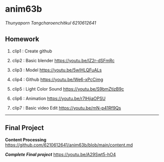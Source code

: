 # anim63b

###### Thunyaporn Tangcharoenchitkul 6210612641

## Homework

1. clip1 : Create github

2. clip2 : Basic blender
<https://youtu.be/lZ2r-dSFmRc>

3. clip3 : Model
<https://youtu.be/5wIHLQFuALs>

4. clip4 : Github
<https://youtu.be/We6-xPcCimg>

5. clip5 : Light Color Sound
<https://youtu.be/S9bmZtizB9c>

6. clip6 : Animation
<https://youtu.be/r7lHjiaOPSU>

7. clip7 : Basic video Edit
<https://youtu.be/mN-p41Rf9Qs>

-------------------------------------------------

## Final Project

**Content Processing**
<https://github.com/6210612641/anim63b/blob/main/content.md>

***Complete Final project***
<https://youtu.be/A29Swt5-hO4>

